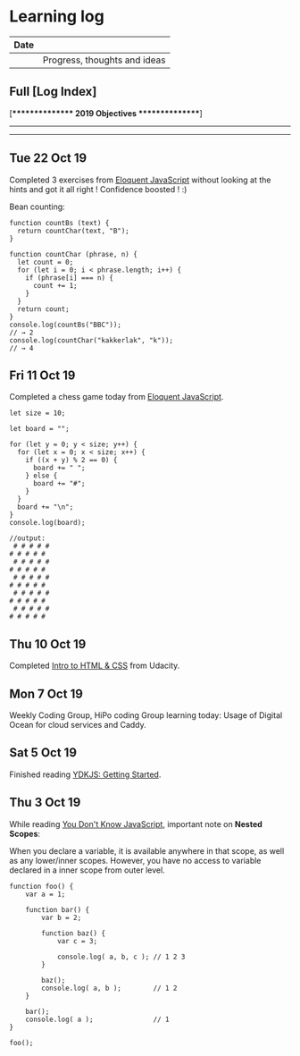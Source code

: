 # Learning log

|Date |                                        |
|:---:|:---------------------------------------|
|     |Progress, thoughts and ideas	       |

## Full [Log Index]

[__************** 2019 Objectives **************__]

----------------------------------------------------------

----------------------------------------------------------
## Tue 22 Oct 19

Completed 3 exercises from [Eloquent JavaScript](http://eloquentjavascript.net/) without looking at the hints and got it all right ! Confidence boosted ! :)

Bean counting:

```
function countBs (text) {
  return countChar(text, "B");
}

function countChar (phrase, n) {
  let count = 0;
  for (let i = 0; i < phrase.length; i++) {
    if (phrase[i] === n) {
      count += 1;
    }
  }
  return count;
}
console.log(countBs("BBC"));
// → 2
console.log(countChar("kakkerlak", "k"));
// → 4
```

## Fri 11 Oct 19

Completed a chess game today from [Eloquent JavaScript](http://eloquentjavascript.net/).

```
let size = 10;

let board = "";

for (let y = 0; y < size; y++) {
  for (let x = 0; x < size; x++) {
    if ((x + y) % 2 == 0) {
      board += " ";
    } else {
      board += "#";
    }
  }
  board += "\n";
}
console.log(board);

//output:
 # # # # #
# # # # # 
 # # # # #
# # # # # 
 # # # # #
# # # # # 
 # # # # #
# # # # # 
 # # # # #
# # # # # 
```

## Thu 10 Oct 19

Completed [Intro to HTML & CSS](https://www.udacity.com/course/intro-to-html-and-css--ud001) from Udacity.

## Mon 7 Oct 19

Weekly Coding Group, HiPo coding Group learning today:
Usage of Digital Ocean for cloud services and Caddy.

## Sat 5 Oct 19

Finished reading [YDKJS: Getting Started](https://github.com/getify/You-Dont-Know-JS/blob/2nd-ed/getting-started/README.md).

## Thu 3 Oct 19

While reading [You Don't Know JavaScript](https://github.com/getify/You-Dont-Know-JS/blob/2nd-ed/getting-started/ch2.md), important note on **Nested Scopes**:

When you declare a variable, it is available anywhere in that scope, as well as any lower/inner scopes. However, you have no access to variable declared in a inner scope from outer level.

```
function foo() {
	var a = 1;
  
	function bar() {
		var b = 2;

		function baz() {
			var c = 3;

			console.log( a, b, c );	// 1 2 3
		}

		baz();
		console.log( a, b );		// 1 2
	}

	bar();
	console.log( a );				// 1
}

foo();
```


